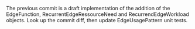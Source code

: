 The previous commit is a draft implementation of the addition of the EdgeFunction, RecurrentEdgeRessourceNeed and RecurrendEdgeWorkload objects.
Look up the commit diff, then update EdgeUsagePattern unit tests.